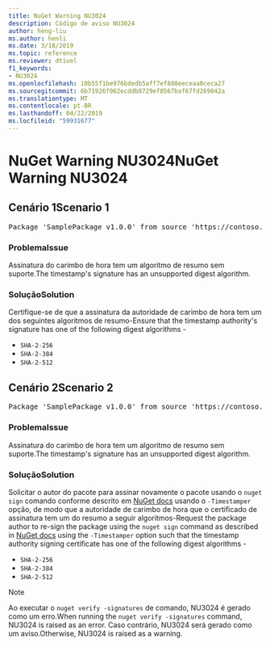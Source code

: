 ```yaml
---
title: NuGet Warning NU3024
description: Código de aviso NU3024
author: heng-liu
ms.author: henli
ms.date: 3/18/2019
ms.topic: reference
ms.reviewer: dtivel
f1_keywords:
- NU3024
ms.openlocfilehash: 10b55f1be976bdedb5aff7ef880eeceaa0ceca27
ms.sourcegitcommit: 6b71926f062ecddb8729ef8567baf67fd269642a
ms.translationtype: MT
ms.contentlocale: pt-BR
ms.lasthandoff: 04/22/2019
ms.locfileid: "59931677"
---
```

# <a name="nuget-warning-nu3024"></a><span data-ttu-id="93035-103">NuGet Warning NU3024</span><span class="sxs-lookup"><span data-stu-id="93035-103">NuGet Warning NU3024</span></span>

## <a name="scenario-1"></a><span data-ttu-id="93035-104">Cenário 1</span><span class="sxs-lookup"><span data-stu-id="93035-104">Scenario 1</span></span>

<pre>Package 'SamplePackage v1.0.0' from source 'https://contoso.com/index.json': The timestamp signature has an unsupported digest algorithm. The following algorithms are supported: : SHA-2-256, SHA-2-384, SHA-2-512.</pre>

### <a name="issue"></a><span data-ttu-id="93035-105">Problema</span><span class="sxs-lookup"><span data-stu-id="93035-105">Issue</span></span>

<span data-ttu-id="93035-106">Assinatura do carimbo de hora tem um algoritmo de resumo sem suporte.</span><span class="sxs-lookup"><span data-stu-id="93035-106">The timestamp's signature has an unsupported digest algorithm.</span></span>


### <a name="solution"></a><span data-ttu-id="93035-107">Solução</span><span class="sxs-lookup"><span data-stu-id="93035-107">Solution</span></span>

<span data-ttu-id="93035-108">Certifique-se de que a assinatura da autoridade de carimbo de hora tem um dos seguintes algoritmos de resumo-</span><span class="sxs-lookup"><span data-stu-id="93035-108">Ensure that the timestamp authority's signature has one of the following digest algorithms -</span></span> 
* `SHA-2-256`
* `SHA-2-384`
* `SHA-2-512`



## <a name="scenario-2"></a><span data-ttu-id="93035-109">Cenário 2</span><span class="sxs-lookup"><span data-stu-id="93035-109">Scenario 2</span></span>

<pre>Package 'SamplePackage v1.0.0' from source 'https://contoso.com/index.json': The primary signature's timestamp signature has an unsupported digest algorithm.</pre>

### <a name="issue"></a><span data-ttu-id="93035-110">Problema</span><span class="sxs-lookup"><span data-stu-id="93035-110">Issue</span></span>

<span data-ttu-id="93035-111">Assinatura do carimbo de hora tem um algoritmo de resumo sem suporte.</span><span class="sxs-lookup"><span data-stu-id="93035-111">The timestamp's signature has an unsupported digest algorithm.</span></span>


### <a name="solution"></a><span data-ttu-id="93035-112">Solução</span><span class="sxs-lookup"><span data-stu-id="93035-112">Solution</span></span>

<span data-ttu-id="93035-113">Solicitar o autor do pacote para assinar novamente o pacote usando o `nuget sign` comando conforme descrito em [NuGet docs](https://docs.microsoft.com/en-us/nuget/create-packages/sign-a-package) usando o `-Timestamper` opção, de modo que a autoridade de carimbo de hora que o certificado de assinatura tem um do resumo a seguir algoritmos-</span><span class="sxs-lookup"><span data-stu-id="93035-113">Request the package author to re-sign the package using the `nuget sign` command as described in [NuGet docs](https://docs.microsoft.com/en-us/nuget/create-packages/sign-a-package) using the `-Timestamper` option such that the timestamp authority signing certificate has one of the following digest algorithms -</span></span>
* `SHA-2-256`
* `SHA-2-384`
* `SHA-2-512`


> [!Note]
> <span data-ttu-id="93035-114">Ao executar o `nuget verify -signatures` de comando, NU3024 é gerado como um erro.</span><span class="sxs-lookup"><span data-stu-id="93035-114">When running the `nuget verify -signatures` command, NU3024 is raised as an error.</span></span> <span data-ttu-id="93035-115">Caso contrário, NU3024 será gerado como um aviso.</span><span class="sxs-lookup"><span data-stu-id="93035-115">Otherwise, NU3024 is raised as a warning.</span></span>